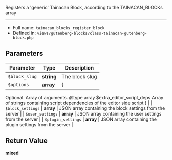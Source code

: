 
Registers a 'generic' Tainacan Block, according to the TAINACAN_BLOCKs array

***

* Full name: `tainacan_blocks_register_block`
* Defined in: `views/gutenberg-blocks/class-tainacan-gutenberg-block.php`

## Parameters

| Parameter          | Type       | Description                                                                                                                                                |
|--------------------|------------|------------------------------------------------------------------------------------------------------------------------------------------------------------|
| `$block_slug`      | **string** | The block slug                                                                                                                                             |
| `$options`         | **array**  | {
   Optional. Array of arguments.
   @type array		 $extra_editor_script_deps		Array of strings containing script dependencies of the editor side script
} |
| `$block_settings`  | **array**  | JSON array containing the block settings from the server                                                                                                   |
| `$user_settings`   | **array**  | JSON array containing the user settings from the server                                                                                                    |
| `$plugin_settings` | **array**  | JSON array containing the plugin settings from the server                                                                                                  |

## Return Value

**mixed**
